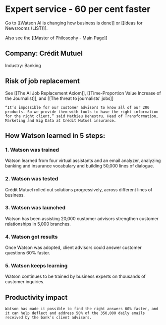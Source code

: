 # Expert service - 60 per cent faster

Go to [[Watson AI is changing how business is done]] or [[Ideas for Newsrooms (LIST)]]. 

Also see the [[Master of Philosophy - Main Page]]

## Company: Crédit Mutuel

Industry: Banking

## Risk of job replacement

See [[The AI Job Replacement Axiom]], [[Time-Proportion Value Increase of the Journalist]], and [[The threat to journalists' jobs]]

	“It’s impossible for our customer advisors to know all of our 200 products. So we provide them with tools to have the right information for the right client,” said Mathieu Dehestru, Head of Transformation, Marketing and Big Data at Crédit Mutuel insurance.


## How Watson learned in 5 steps:

### 1. Watson was trained

Watson learned from four virtual assistants and an email analyzer, analyzing banking and insurance vocabulary and building 50,000 lines of dialogue.

### 2. Watson was tested

Crédit Mutuel rolled out solutions progressively, across different lines of business.

### 3. Watson was launched

Watson has been assisting 20,000 customer advisors strengthen customer relationships in 5,000 branches.

### 4. Watson got results

Once Watson was adopted, client advisors could answer customer questions 60% faster.

### 5. Watson keeps learning

Watson continues to be trained by business experts on thousands of customer inquiries.

## Productivity impact

	Watson has made it possible to find the right answers 60% faster, and it can help deflect and address 50% of the 350,000 daily emails received by the bank’s client advisors. 